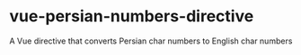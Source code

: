 # vue-persian-numbers-directive
A Vue directive that converts Persian char numbers to English char numbers
